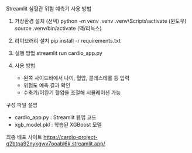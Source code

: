 Streamlit 심혈관 위험 예측기 사용 방법

1. 가상환경 설치 (선택)
   python -m venv .venv
   .venv\Scripts\activate  (윈도우)
   source .venv/bin/activate (맥/리눅스)

2. 라이브러리 설치
   pip install -r requirements.txt

3. 실행 방법
   streamlit run cardio_app.py

4. 사용 방법
   - 왼쪽 사이드바에서 나이, 혈압, 콜레스테롤 등 입력
   - 위험도 예측 결과 확인
   - 수축기/이완기 혈압을 조절해 시뮬레이션 가능

구성 파일 설명
- cardio_app.py : Streamlit 웹앱 코드
- xgb_model.pkl : 학습된 XGBoost 모델

최종 배포 사이트
https://cardio-project-q2btpa92nykgwv7ooabl6k.streamlit.app/

